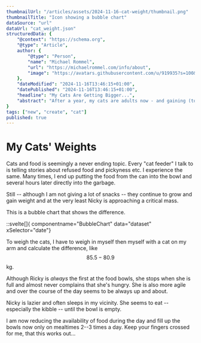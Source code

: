 ```yaml
---
thumbnailUrl: "/articles/assets/2024-11-16-cat-weight/thumbnail.png"
thumbnailTitle: "Icon showing a bubble chart"
dataSource: "url"
dataUrl: "cat_weight.json" 
structuredData: {
    "@context": "https://schema.org",
    "@type": "Article",
    author: { 
        "@type": "Person", 
        "name": "Michael Rommel",
        "url": "https://michaelrommel.com/info/about",
        "image": "https://avatars.githubusercontent.com/u/919935?s=100&v=4"
    },
    "dateModified": "2024-11-16T13:46:15+01:00",
    "datePublished": "2024-11-16T13:46:15+01:00",
    "headline": "My Cats Are Getting Bigger...",
    "abstract": "After a year, my cats are adults now - and gaining (too much) weight..."
}
tags: ["new", "create", "cat"]
published: true
---
```


# My Cats' Weights

Cats and food is seemingly a never ending topic. Every "cat feeder" I talk to
is telling stories about refused food and pickyness etc. I experience the
same. Many times, I end up putting the food from the can into the bowl and
several hours later directly into the garbage.

Still -- although I am not giving a lot of snacks -- they continue to grow
and gain weight and at the very least Nicky is approaching a critical mass.

This is a bubble chart that shows the difference.

::svelte[]{ componentname="BubbleChart" data="dataset" xSelector="date"}

To weigh the cats, I have to weigh in myself then myself with a cat on my
arm and calculate the difference, like $$85.5-80.9$$ kg. 

Although Ricky is _always_ the first at the food bowls, she stops when she
is full and almost never complains that she's hungry. She is also more
agile and over the course of the day seems to be always up and about.

Nicky is lazier and often sleeps in my vicinity. She seems to eat --
especially the kibble -- until the bowl is empty.

I am now reducing the availability of food during the day and fill up the
bowls now only on mealtimes 2--3 times a day. Keep your fingers crossed for
me, that this works out...

